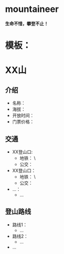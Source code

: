 # mountaineer

**生命不惜，攀登不止！**

# 模板：

# XX山

## 介绍

- 名称：
- 海拔：
- 开放时间：
- 门票价格：

## 交通

- XX登山口:
    - 地铁： \
    - 公交：
- XX登山口：
    - 地铁： \
    - 公交：
- ...：
    - ...

## 登山路线

- 路线1：
    - ...
- 路线2：
    - ...
- ...



